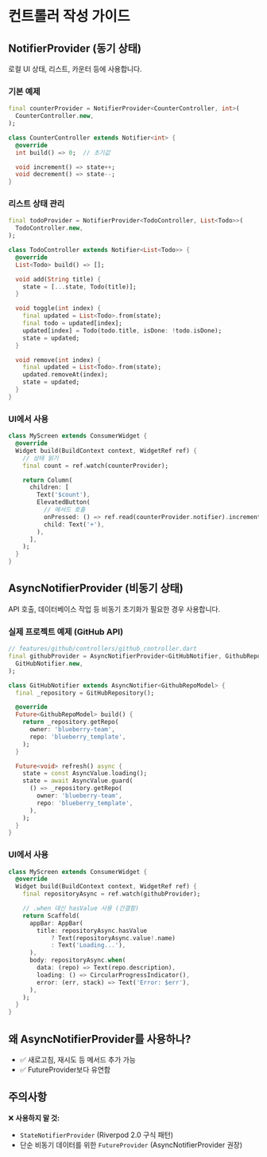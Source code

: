 # 컨트롤러 작성 가이드

## NotifierProvider (동기 상태)

로컬 UI 상태, 리스트, 카운터 등에 사용합니다.

### 기본 예제

```dart
final counterProvider = NotifierProvider<CounterController, int>(
  CounterController.new,
);

class CounterController extends Notifier<int> {
  @override
  int build() => 0;  // 초기값

  void increment() => state++;
  void decrement() => state--;
}
```

### 리스트 상태 관리

```dart
final todoProvider = NotifierProvider<TodoController, List<Todo>>(
  TodoController.new,
);

class TodoController extends Notifier<List<Todo>> {
  @override
  List<Todo> build() => [];

  void add(String title) {
    state = [...state, Todo(title)];
  }

  void toggle(int index) {
    final updated = List<Todo>.from(state);
    final todo = updated[index];
    updated[index] = Todo(todo.title, isDone: !todo.isDone);
    state = updated;
  }

  void remove(int index) {
    final updated = List<Todo>.from(state);
    updated.removeAt(index);
    state = updated;
  }
}
```

### UI에서 사용

```dart
class MyScreen extends ConsumerWidget {
  @override
  Widget build(BuildContext context, WidgetRef ref) {
    // 상태 읽기
    final count = ref.watch(counterProvider);

    return Column(
      children: [
        Text('$count'),
        ElevatedButton(
          // 메서드 호출
          onPressed: () => ref.read(counterProvider.notifier).increment(),
          child: Text('+'),
        ),
      ],
    );
  }
}
```

## AsyncNotifierProvider (비동기 상태)

API 호출, 데이터베이스 작업 등 비동기 초기화가 필요한 경우 사용합니다.

### 실제 프로젝트 예제 (GitHub API)

```dart
// features/github/controllers/github_controller.dart
final githubProvider = AsyncNotifierProvider<GitHubNotifier, GithubRepoModel>(
  GitHubNotifier.new,
);

class GitHubNotifier extends AsyncNotifier<GithubRepoModel> {
  final _repository = GitHubRepository();

  @override
  Future<GithubRepoModel> build() {
    return _repository.getRepo(
      owner: 'blueberry-team',
      repo: 'blueberry_template',
    );
  }

  Future<void> refresh() async {
    state = const AsyncValue.loading();
    state = await AsyncValue.guard(
      () => _repository.getRepo(
        owner: 'blueberry-team',
        repo: 'blueberry_template',
      ),
    );
  }
}
```

### UI에서 사용

```dart
class MyScreen extends ConsumerWidget {
  @override
  Widget build(BuildContext context, WidgetRef ref) {
    final repositoryAsync = ref.watch(githubProvider);

    // .when 대신 hasValue 사용 (간결함)
    return Scaffold(
      appBar: AppBar(
        title: repositoryAsync.hasValue
            ? Text(repositoryAsync.value!.name)
            : Text('Loading...'),
      ),
      body: repositoryAsync.when(
        data: (repo) => Text(repo.description),
        loading: () => CircularProgressIndicator(),
        error: (err, stack) => Text('Error: $err'),
      ),
    );
  }
}
```

## 왜 AsyncNotifierProvider를 사용하나?

- ✅ 새로고침, 재시도 등 메서드 추가 가능
- ✅ FutureProvider보다 유연함

## 주의사항

❌ **사용하지 말 것:**

- `StateNotifierProvider` (Riverpod 2.0 구식 패턴)
- 단순 비동기 데이터를 위한 `FutureProvider` (AsyncNotifierProvider 권장)
